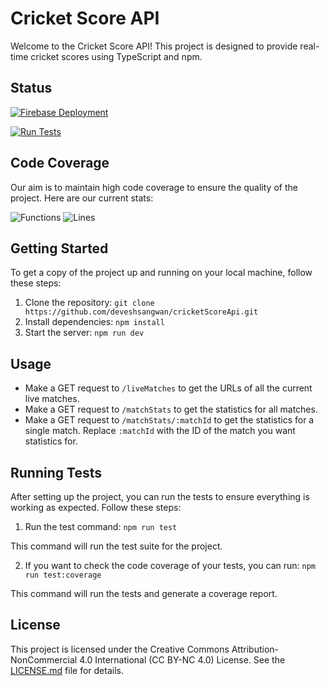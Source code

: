 # Cricket Score API

Welcome to the Cricket Score API! This project is designed to provide real-time cricket scores using TypeScript and npm.

## Status

[![Firebase Deployment](https://github.com/deveshsangwan/cricketScoreApi/actions/workflows/firebase-hosting-merge.yml/badge.svg?branch=main)](https://github.com/deveshsangwan/cricketScoreApi/actions/workflows/firebase-hosting-merge.yml)

[![Run Tests](https://github.com/deveshsangwan/cricketScoreApi/actions/workflows/test.yml/badge.svg)](https://github.com/deveshsangwan/cricketScoreApi/actions/workflows/test.yml)

## Code Coverage

Our aim is to maintain high code coverage to ensure the quality of the project. Here are our current stats:

![Functions](https://img.shields.io/badge/functions-96.07%25-brightgreen.svg?style=flat)
![Lines](https://img.shields.io/badge/lines-91%25-brightgreen.svg?style=flat)

## Getting Started

To get a copy of the project up and running on your local machine, follow these steps:

1. Clone the repository: `git clone https://github.com/deveshsangwan/cricketScoreApi.git`
2. Install dependencies: `npm install`
3. Start the server: `npm run dev`

## Usage

- Make a GET request to `/liveMatches` to get the URLs of all the current live matches.
- Make a GET request to `/matchStats` to get the statistics for all matches.
- Make a GET request to `/matchStats/:matchId` to get the statistics for a single match. Replace `:matchId` with the ID of the match you want statistics for.

## Running Tests

After setting up the project, you can run the tests to ensure everything is working as expected. Follow these steps:

1. Run the test command: `npm run test`

This command will run the test suite for the project.

2. If you want to check the code coverage of your tests, you can run: `npm run test:coverage`

This command will run the tests and generate a coverage report.

## License

This project is licensed under the Creative Commons Attribution-NonCommercial 4.0 International (CC BY-NC 4.0) License. See the [LICENSE.md](LICENSE.md) file for details.